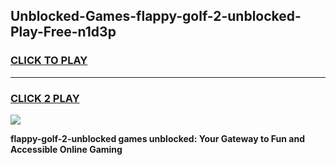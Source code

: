 
## Unblocked-Games-flappy-golf-2-unblocked-Play-Free-n1d3p
<h3>
<a href="https://premium76.site?title=flappy-golf-2-unblocked&ref=21A">CLICK TO PLAY</a></h3>
<hr>

<h3>
<a href="https://premium76.site?title=flappy-golf-2-unblocked&ref=21A">CLICK 2 PLAY</a>
  
</h3>

<a href="https://premium76.site?title=flappy-golf-2-unblocked&ref=21A"><img src="https://clearcache.store/games.png"></a>


**flappy-golf-2-unblocked games unblocked: Your Gateway to Fun and Accessible Online Gaming**
